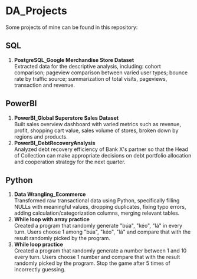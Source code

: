 # DA_Projects
Some projects of mine can be found in this repository:

## SQL
1. **PostgreSQL_Google Merchandise Store Dataset**
<br/>Extracted data for the descriptive analysis, including: cohort comparison; pageview comparison between varied user types; bounce rate by traffic source; summarization of total visits, pageviews, transaction and revenue.

## PowerBI
1. **PowerBI_Global Superstore Sales Dataset**
<br/>Built sales overview dashboard with varied metrics such as revenue, profit, shopping cart value, sales volume of stores, broken down by regions and products. 
2. **PowerBI_DebtRecoveryAnalysis**
<br/>Analyzed debt recovery efficiency of Bank X's partner so that the Head of Collection can make appropriate decisions on debt portfolio allocation and cooperation strategy for the next quarter.

## Python
1. **Data Wrangling_Ecommerce**
<br/>Transformed raw transactional data using Python, specifically filling NULLs with meaningful values, dropping duplicates, fixing typo errors, adding calculation/categorization columns, merging relevant tables. 
2. **While loop with array practice**
<br/>Created a program that randomly generate "búa", "kéo", "lá" in every turn. Users choose 1 among "búa", "kéo", "lá" and compare that with the result randomly picked by the program.
3. **While loop practice**
<br/>Created a program that randomly generate a number between 1 and 10 every turn. Users choose 1 number and compare that with the result randomly picked by the program. Stop the game after 5 times of incorrectly guessing.
